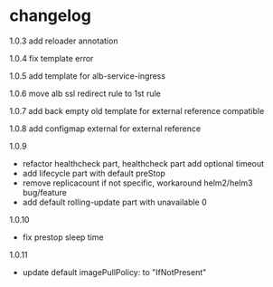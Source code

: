# changelog


1.0.3
add reloader annotation

1.0.4
fix template error

1.0.5
add template for alb-service-ingress

1.0.6
move alb ssl redirect rule to 1st rule

1.0.7
add back empty old template for external reference compatible

1.0.8
add configmap external for external reference

1.0.9
- refactor healthcheck part, healthcheck part add optional timeout
- add lifecycle part with default preStop
- remove replicacount if not specific, workaround helm2/helm3 bug/feature
- add default rolling-update part with unavailable 0

1.0.10
- fix prestop sleep time

1.0.11
- update default imagePullPolicy: to "IfNotPresent"
